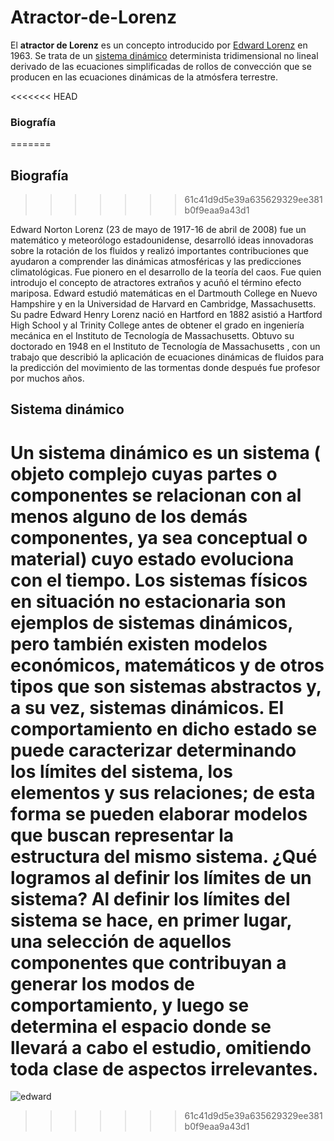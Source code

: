 # Atractor-de-Lorenz

El **atractor de Lorenz** es un concepto introducido por [Edward Lorenz](#edward-lorenz) en 1963. Se trata de un [sistema dinámico]() determinista tridimensional no lineal derivado de las ecuaciones simplificadas de rollos de convección que se producen en las ecuaciones dinámicas de la atmósfera terrestre.



<<<<<<< HEAD
### Biografía
=======
## Biografía
>>>>>>> 61c41d9d5e39a635629329ee381b0f9eaa9a43d1

Edward Norton Lorenz (23 de mayo de 1917-16 de abril de 2008) fue un matemático y meteorólogo estadounidense, desarrolló ideas innovadoras sobre la rotación de los fluidos y realizó importantes contribuciones que ayudaron a comprender las dinámicas atmosféricas y las predicciones climatológicas. Fue pionero en el desarrollo de la teoría del caos. Fue quien introdujo el concepto de atractores extraños y acuñó el término efecto mariposa.
Edward estudió matemáticas en el Dartmouth College en Nuevo Hampshire y en la Universidad de Harvard en Cambridge, Massachusetts.
Su padre Edward Henry Lorenz nació en Hartford en 1882 asistió a Hartford High School y al Trinity College antes de obtener el grado en ingeniería mecánica en el Instituto de Tecnología de Massachusetts.
Obtuvo su doctorado en 1948 en el Instituto de Tecnología de Massachusetts , con un trabajo que describió la aplicación de ecuaciones dinámicas de fluidos para la predicción del movimiento de las tormentas donde después fue profesor por muchos años.


## Sistema dinámico

Un sistema dinámico es un sistema ( objeto complejo cuyas partes o componentes se relacionan con al menos alguno de los demás componentes, ya sea conceptual o material) cuyo estado evoluciona con el tiempo. Los sistemas físicos en situación no estacionaria son ejemplos de sistemas dinámicos, pero también existen modelos económicos, matemáticos y de otros tipos que son sistemas abstractos y, a su vez, sistemas dinámicos. El comportamiento en dicho estado se puede caracterizar determinando los límites del sistema, los elementos y sus relaciones; de esta forma se pueden elaborar modelos que buscan representar la estructura del mismo sistema.
¿Qué logramos al definir los límites de un sistema?
Al definir los límites del sistema se hace, en primer lugar, una selección de aquellos componentes que contribuyan a generar los modos de comportamiento, y luego se determina el espacio donde se llevará a cabo el estudio, omitiendo toda clase de aspectos irrelevantes.
=======
![edward](https://user-images.githubusercontent.com/91721507/204312784-95a302d2-0e7e-4284-b9e3-2f8b92e6cc3b.JPEG)
>>>>>>> 61c41d9d5e39a635629329ee381b0f9eaa9a43d1
